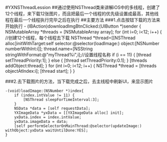 #YXNSThreadLession
##通过使用NSThread类来讲解iOS中的多线程，创建了12个线程，来下载12张图片，而且把最后一个线程的优先级设置成最高，其他线程在最后一个线程执行完毕之后在执行
##主要方法
###1.点击按钮下载的方法来开始执行
    - (IBAction)downloadImgBtnClicked:(UIButton *)sender {
    	NSMutableArray *threads = [NSMutableArray array];
    	for (int i=0; i<12; i++) {
        	//创建12个线程，每个线程去下载
        	NSThread *thread=[[NSThread alloc]initWithTarget:self selector:@selector(loadImage:) object:[NSNumber numberWithInt:i]];
        	thread.name=[NSString stringWithFormat:@"myThread%i",i];//设置线程名称
        	if (i == 11) {
            	[thread setThreadPriority:1];
        	}
        	else {
            	[thread setThreadPriority:0.1];
        	}
        	[threads addObject:thread];
    	}
    	for (int i=0; i<12; i++) {
        	NSThread *thread = [threads objectAtIndex:i];
        	[thread start];
    	}
    }

###2.去下载图片的方法，当下载完成之后，去主线程中刷新UI，来显示图片
    
    -(void)loadImage:(NSNumber *)index{
    	if (index.intValue != 11) {
        	[NSThread sleepForTimeInterval:3];
    	}
    	NSData *data = [self requestData];
    	YXImageData *yxData = [[YXImageData alloc] init];
    	yxData.index = index.intValue;
    	yxData.imageData = data;
    	[self performSelectorOnMainThread:@selector(updateImage:) withObject:yxData waitUntilDone:YES];
    }





























